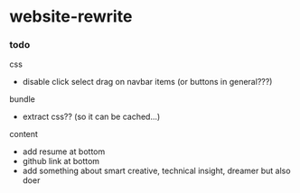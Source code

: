# website-rewrite

### todo

css
 - disable click select drag on navbar items (or buttons in general???)

bundle
 - extract css?? (so it can be cached...)

content
 - add resume at bottom
 - github link at bottom
 - add something about smart creative, technical insight, dreamer but also doer